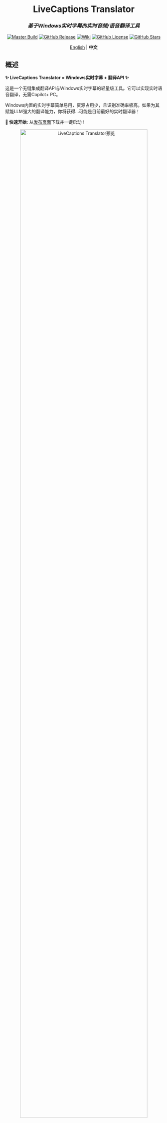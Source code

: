 <div align="center">

# LiveCaptions Translator

### *基于Windows实时字幕的实时音频/语音翻译工具*

[![Master Build](https://github.com/SakiRinn/LiveCaptions-Translator/actions/workflows/dotnet-build.yml/badge.svg?branch=master)](https://github.com/SakiRinn/LiveCaptions-Translator/actions/workflows/dotnet-build.yml)
[![GitHub Release](https://img.shields.io/github/v/release/SakiRinn/LiveCaptions-Translator?label=Latest)](https://github.com/SakiRinn/LiveCaptions-Translator/releases/latest)
[![Wiki](https://img.shields.io/badge/Wiki-GitHub-blue)](https://github.com/SakiRinn/LiveCaptions-Translator/wiki)
[![GitHub License](https://img.shields.io/github/license/SakiRinn/LiveCaptions-Translator)](https://github.com/SakiRinn/LiveCaptions-Translator/blob/master/LICENSE)
[![GitHub Stars](https://img.shields.io/github/stars/SakiRinn/LiveCaptions-Translator)](https://github.com/SakiRinn/LiveCaptions-Translator/stargazers)

[English](README.md) | **中文**

</div>

## 概述

**✨ LiveCaptions Translator = Windows实时字幕 + 翻译API ✨**

这是一个无缝集成翻译API与Windows实时字幕的轻量级工具。它可以实现实时语音翻译，无需Copilot+ PC。

Windows内置的实时字幕简单易用，资源占用少，且识别准确率极高。如果为其赋能LLM强大的翻译能力，你将获得...可能是目前最好的实时翻译器！

**🚀 快速开始:** 从[发布页面](https://github.com/SakiRinn/LiveCaptions-Translator/releases)下载并一键启动！

<div align="center">
  <img src="images/preview.png" alt="LiveCaptions Translator预览" width="90%" />
  <br>
  <em style="font-size:80%">LiveCaptions Translator预览</em>
  <br>
</div>

## 功能特性

- **🔄 无缝集成**

  自动调用Windows实时字幕而无需打开单独窗口。为实时音频/语音翻译提供统一体验。

  首次使用后，Windows实时字幕默认将被隐藏。您可以在设置中再次显示它。

  <div align="center">
    <img src="images/show_livecaptions.png" alt="实时字幕显示/隐藏按钮" width="90%" />
    <br>
    <em style="font-size:80%">实时字幕显示/隐藏按钮</em>
    <br>
  </div>

  通过在Windows实时字幕设置中启用 ***包含麦克风音频*** 选项，您可以实现实时语音翻译！
  > ⚠️ **重要:** 您必须在Windows实时字幕中更改源语言！

- **🎨 现代化界面**

  易于使用且简洁的Fluent UI与现代Windows美学保持一致。

  它可以根据系统设置自动在浅色和深色主题🌓之间切换。

- **🌐 多种翻译服务**

  支持各种翻译引擎，包括2个开箱即用的谷歌翻译。

  已实现的翻译引擎如下表所示：

  <div align="center">

  | API                                 | 类型        | 托管方式     |
  | ----------------------------------- | ----------- | ----------- |
  | [Ollama](https://ollama.com)        | 基于LLM     | 自托管      |
  | OpenAI兼容API                       | 基于LLM     | 在线        |
  | [OpenRouter](https://openrouter.ai) | 基于LLM     | 在线        |
  | 谷歌翻译                            | 传统翻译    | 在线        |
  | DeepL                               | 传统翻译    | 在线        |
  | 有道翻译                            | 传统翻译    | 在线        |
  | 百度翻译                            | 传统翻译    | 在线        |
  | MTranServer                         | 传统翻译    | 自托管      |

  </div>

  强烈推荐使用 **基于LLM** 的翻译引擎，因为LLM擅长处理不完整的句子并能很好地理解上下文。

- **🪟 悬浮窗口**

  打开无边框、透明的悬浮窗口显示字幕，提供最沉浸式的体验。这对游戏、视频和直播等场景非常有用！

  您甚至可以使其完全嵌入到屏幕中，成为屏幕的一部分。这意味着它不会影响您的任何操作！这对游戏玩家来说再合适不过了。

  <div align="center">
    <img src="images/overlay_window.png" alt="悬浮窗口" width="80%" />
    <br>
    <em style="font-size:80%">悬浮窗口</em>
    <br>
  </div>

  您可以在任务栏上打开悬浮窗口，以及调整诸如窗口背景和字幕颜色、字体大小和透明度等参数。极高的可配置性使其能够完全符合您的偏好！

  您可以在设置页的 *Overlay Sentences* 选项调整同时显示的句子数量。

- **⚙️ 灵活控制**

  支持窗口置顶和便利的翻译暂停/恢复，并且您可以一键复制文本以便快速分享或保存。

- **📒 历史记录管理**

  记录原文和翻译文本，非常适合会议、讲座和重要讨论。

  您可以将所有记录导出为CSV文件。

  <div align="center">
    <img src="images/history.png" alt="翻译历史" width="90%" />
    <br>
    <em style="font-size:80%">翻译历史</em>
    <br>
  </div>

- **🎞️ 日志卡片**

  最近的转录记录可以显示为日志卡片，这有助于您更好地把握上下文。

  您可以在主页任务栏上启用它，并在设置页的 *Log Cards* 选项调整卡片数量。

  <div align="center">
    <img src="images/log_cards.png" alt="日志卡片" width="90%" />
    <br>
    <em style="font-size:80%">日志卡片</em>
    <br>
  </div>


## 系统要求

<div align="center">

| 要求                                                                                                               | 详情                            |
| ----------------------------------------------------------------------------------------------------------------- | ------------------------------- |
| <img src="https://img.shields.io/badge/Windows-11%20(22H2+)-0078D6?style=for-the-badge&logo=windows&logoColor=white"> | 支持实时字幕功能                |
| <img src="https://img.shields.io/badge/.NET-8.0+-512BD4?style=for-the-badge&logo=dotnet&logoColor=white">           | 推荐。未在之前版本测试          |

</div>

本工具基于Windows实时字幕，该功能自 **Windows 11 22H2** 起可用。

我们建议您安装 **.NET运行时8.0** 或更高版本。如果您无法安装，可以下载 ***with runtime*** 版本，但其文件较大。

<div align="center">
  <p align="center">
    <a href="https://github.com/SakiRinn/LiveCaptions-Translator/wiki">
      <img src="https://img.shields.io/badge/📚_查看我们的Wiki获取详细信息-2ea44f?style=for-the-badge" alt="查看我们的Wiki">
    </a>
  </p>
</div>

## 入门指南

> ⚠️ **重要:** 首次运行LiveCaptions Translator前，您必须完成以下步骤。
>
> 有关详细信息，请参阅Microsoft的[使用实时字幕](https://support.microsoft.com/zh-cn/windows/使用实时字幕更好地理解音频-b52da59c-14b8-4031-aeeb-f6a47e6055df)指南。

### 步骤1: 验证Windows实时字幕可用性

使用以下任一方法确认您的系统上可用实时字幕：

- 在快速设置中切换 **实时字幕**
- 按 **Win + Ctrl + L**
- 通过 **快速设置** > **辅助功能** > **实时字幕** 访问
- 打开 **开始** > **所有应用** > **辅助功能** > **实时字幕**
- 导航至 **设置** > **辅助功能** > **字幕** 并启用 **实时字幕**

### 步骤2: 配置Windows实时字幕

首次启动时，Windows实时字幕会请求您同意在设备上处理语音数据，并提示您下载用于设备上语音识别的语言文件。

启动Windows实时字幕后，点击 **⚙️齿轮** 图标打开设置菜单，然后选择 **位置** > **覆盖在屏幕上** 。

> ⚠️ 这非常重要！否则隐藏Windows实时字幕后屏幕会出现显示BUG.

<div align="center">
  <img src="images/speech_recognition.png" alt="语音识别下的项目" width="80%" />
  <br>
  <em style="font-size:80%">需要下载的语音识别组件</em>
  <br>
</div>

配置完成后，关闭Windows实时字幕然后开始使用LiveCaptions Translator吧！🎉

## 项目统计

### 活动

<div align="center">
  <img src="https://img.shields.io/github/issues/SakiRinn/LiveCaptions-Translator?style=for-the-badge&label=Issues&color=yellow" alt="GitHub Issues">
  <img src="https://img.shields.io/github/issues-pr/SakiRinn/LiveCaptions-Translator?style=for-the-badge&label=Pull%20Requests&color=blue" alt="GitHub Pull Requests">
  <img src="https://img.shields.io/github/discussions/SakiRinn/LiveCaptions-Translator?style=for-the-badge&label=Discussions&color=orange" alt="GitHub Discussions">
  <img src="https://img.shields.io/github/last-commit/SakiRinn/LiveCaptions-Translator?style=for-the-badge&label=Last%20Commit&color=purple" alt="GitHub Last Commit">
</div>

### 贡献者

<div align="center">
  <img src="https://img.shields.io/github/contributors/SakiRinn/LiveCaptions-Translator?style=for-the-badge&label=Contributors&color=success" alt="GitHub Contributors">
  <br>
  <a href="https://github.com/SakiRinn/LiveCaptions-Translator/graphs/contributors">
    <img src="https://contrib.rocks/image?repo=SakiRinn/LiveCaptions-Translator" />
  </a>
</div>

### Star历史

[![Stargazers over time](https://starchart.cc/SakiRinn/LiveCaptions-Translator.svg?variant=adaptive)](https://starchart.cc/SakiRinn/LiveCaptions-Translator)
